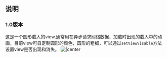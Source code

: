 ## 说明
### 1.0版本
这是一个圆形载入的view,通常用在异步请求网络数据，加载时出现的载入中的动画，目前view可自定制圆形的颜色，圆形的粗细，可以通过`setViewVisable`方法设置view是否出现和消失。
![|center](http://images2015.cnblogs.com/blog/859903/201607/859903-20160721142058294-24679447.gif)